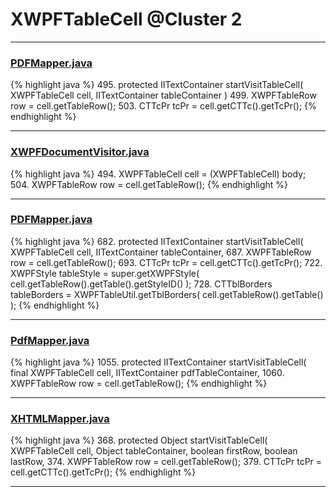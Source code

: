 # XWPFTableCell @Cluster 2

***

### [PDFMapper.java](https://searchcode.com/codesearch/view/12208685/)
{% highlight java %}
495. protected IITextContainer startVisitTableCell( XWPFTableCell cell, IITextContainer tableContainer )
499.     XWPFTableRow row = cell.getTableRow();
503.     CTTcPr tcPr = cell.getCTTc().getTcPr();
{% endhighlight %}

***

### [XWPFDocumentVisitor.java](https://searchcode.com/codesearch/view/96672565/)
{% highlight java %}
494. XWPFTableCell cell = (XWPFTableCell) body;
504. XWPFTableRow row = cell.getTableRow();
{% endhighlight %}

***

### [PDFMapper.java](https://searchcode.com/codesearch/view/96673303/)
{% highlight java %}
682. protected IITextContainer startVisitTableCell( XWPFTableCell cell, IITextContainer tableContainer,
687.     XWPFTableRow row = cell.getTableRow();
693.     CTTcPr tcPr = cell.getCTTc().getTcPr();
722.         XWPFStyle tableStyle = super.getXWPFStyle( cell.getTableRow().getTable().getStyleID() );
728.         CTTblBorders tableBorders = XWPFTableUtil.getTblBorders( cell.getTableRow().getTable() );
{% endhighlight %}

***

### [PdfMapper.java](https://searchcode.com/codesearch/view/96673019/)
{% highlight java %}
1055. protected IITextContainer startVisitTableCell( final XWPFTableCell cell, IITextContainer pdfTableContainer,
1060.     XWPFTableRow row = cell.getTableRow();
{% endhighlight %}

***

### [XHTMLMapper.java](https://searchcode.com/codesearch/view/96673744/)
{% highlight java %}
368. protected Object startVisitTableCell( XWPFTableCell cell, Object tableContainer, boolean firstRow, boolean lastRow,
374.     XWPFTableRow row = cell.getTableRow();
379.     CTTcPr tcPr = cell.getCTTc().getTcPr();
{% endhighlight %}

***

